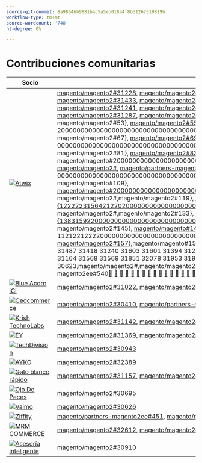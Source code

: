 ```yaml
---
source-git-commit: 8a9864bb9881b4c5a5eb018a4f8b31267519819b
workflow-type: tm+mt
source-wordcount: '748'
ht-degree: 0%

---
```

# Contribuciones comunitarias

| Socio | Solicitudes de extracción | Problemas relacionados con GitHub |
| ------- | ------- | ------- |
| <a target="_blank" href="https://partners.magento.com/portal/directory/?query=Atwix"><img alt="Atwix" src="https://avatars.githubusercontent.com/t/2617739?s=400&v=4"></a> | [magento/magento2#31228](https://github.com/magento/magento2/pull/31228), [magento/magento2#31025](https://github.com/magento/magento2/pull/31025), [magento/magento2#30996](https://github.com/magento/magento2/pull/30996), [magento/magento2#31128](https://github.com/magento/magento2/pull/31128), [magento/magento2#31053](https://github.com/magento/magento2/pull/31053), [magento/magento2#30837](https://github.com/magento/magento2/pull/30837), [magento/magento2#31433](https://github.com/magento/magento2/pull/31433), [magento/magento2#31079](https://github.com/magento/magento2/pull/31079), [magento/magento2#31013](https://github.com/magento/magento2/pull/31013), [magento/magento2#31261](https://github.com/magento/magento2/pull/31261), [magento/magento2#31016](https://github.com/magento/magento2/pull/31016), [magento/magento2#30986](https://github.com/magento/magento2/pull/30986), [magento/magento2#31241](https://github.com/magento/magento2/pull/31241), [magento/magento2#31243](https://github.com/magento/magento2/pull/31243), [magento/magento2#31221](https://github.com/magento/magento2/pull/31221), [magento/magento2#31123](https://github.com/magento/magento2/pull/31123), [magento/magento2#31147](https://github.com/magento/magento2/pull/31147), [magento/magento2#31097](https://github.com/magento/magento2/pull/31097), [magento/magento2#31287](https://github.com/magento/magento2/pull/31287), [magento/magento2#31099](https://github.com/magento/magento2/pull/31099), [magento/magento#2#41&rbrace;, &#x200B;](https://github.com/magento/magento2/pull/31420)magento/magento2#2[, &#x200B;](https://github.com/magento/magento2/pull/31320)31420 [magento/magento2#](https://github.com/magento/magento2/pull/30776), [magento/magento2#](https://github.com/magento/magento2/pull/31564), [magento/magento2#51&rbrace;, &#x200B;](https://github.com/magento/magento2/pull/31827)magento/magento2#53&rbrace;, [magento/magento2#55&rbrace;, &#x200B;](https://github.com/magento/magento2/pull/31592)magento/magento#2, {57, [magento/magento2#59}, &#x200B;](https://github.com/magento/magento2/pull/31634)magento/magento2 20000000000000000000000000000000000000000000000000000000000000000000000000000000 [magento/magento2#](https://github.com/magento/magento2/pull/31436), [magento/magento2#](https://github.com/magento/magento2/pull/31371), [magento/magento2#65&rbrace;, &#x200B;](https://github.com/magento/magento2/pull/31323)magento/magento2#67&rbrace;, [magento/magento2#69&rbrace;, &#x200B;](https://github.com/magento/magento2/pull/31057)magento/magento2#71&rbrace;, [magento/magento2#73&rbrace;, &#x200B;](https://github.com/magento/magento2/pull/31009)magento/magento2 2 00000000000000000000000000000000000000000000000000000000000000000000000000000[magento/magento2#](https://github.com/magento/magento2/pull/31595), [magento/magento2#](https://github.com/magento/magento2/pull/31452), [magento/magento2#79&rbrace;, &#x200B;](https://github.com/magento/magento2/pull/31458)magento/magento2#81&rbrace;, [magento/magento2#83&rbrace;, &#x200B;](https://github.com/magento/magento2/pull/31487)magento/magento#2000000000000000000000000000000000000000000000000000000000000000000000000000000000000000000000000000[magento/magento2#](https://github.com/magento/magento2/pull/31418), [magento/magento2#](https://github.com/magento/magento2/pull/31240), [magento/partners-magento2ee#280](https://github.com/magento/magento2/pull/31603), [magento/magento2#97&rbrace;, &#x200B;](https://github.com/magento/magento2/pull/31601)magento/magento2#99&rbrace;, [magento/magento2#101&rbrace;, &#x200B;](https://github.com/magento/magento2/pull/31394)magento#20000000000 00000000000000000000000000000000000000000000000000000000000000000000000000 [magento/magento2#31320](https://github.com/magento/magento2/pull/31247), [magento/magento2#](https://github.com/magento/magento2/pull/31508), [magento/magento2#107&rbrace;, &#x200B;](https://github.com/magento/magento2/pull/31449)magento/magento#109&rbrace;, [magento/magento#2000000000000000000000000000000000000000000000000000000000000000000000000000000000000000000000000000](https://github.com/magento/magento2/pull/31776)magento/magento2#30776[, &#x200B;](https://github.com/magento/magento2/pull/31788)magento/magento2#[, &#x200B;](https://github.com/magento/magento2/pull/29047)magento/magento2#119&rbrace;, [magento/magento#121&rbrace;, {12222231564212202000000000000000000000000000000000000000000000000000000000000000000000000000000000000000000000](https://github.com/magento/partners-magento2ee/pull/280)magento/magento2#31827[, &#x200B;](https://github.com/magento/magento2/pull/32071)magento/magento2#[, &#x200B;](https://github.com/magento/magento2/pull/31936)magento/magento2#133}, [magento/magento#135&rbrace;, &#x200B;](https://github.com/magento/magento2/pull/31924)magento/magento#137&rbrace;, [magento/magento2#139&rbrace;, {13831592200000000000000000000000000000000000000000000000000000000000000000000000000000000](https://github.com/magento/magento2/pull/31918)magento/magento2#31634[, &#x200B;](https://github.com/magento/magento2/pull/31859)magento/magento2#[, &#x200B;](https://github.com/magento/magento2/pull/31864)magento/magento2#145}, [magento/magento#147&rbrace;, &#x200B;](https://github.com/magento/magento2/pull/31604)magento/magento#149&rbrace;, {1500 magento/magento#20000 1121221222200000000000000000000000000000000000000000000000000000000000000000000000[magento/magento2#31436](https://github.com/magento/magento2/pull/31510), [magento/magento2#](https://github.com/magento/magento2/pull/31512), [magento/magento2#157}, &#x200B;](https://github.com/magento/magento2/pull/31502)magento/magento#159&rbrace;, [magento/magento#161&rbrace;, {16231371](https://github.com/magento/magento2/pull/31488), [magento/magento#163}, &#x200B;](https://github.com/magento/magento2/pull/31454)magento/magento2#31323 31057 31009 31595 31452 31458 31487 31418 31240 31603 31601 31394 31247 31508 31449 31776 31788 29047 32071 31936 31924 31918 31859 31864 31604 31510 31512 31502 31488 31454 31507 31164 31568 31569 31851 32078 31953 31961 30850 31395 31390 31451 32467 32477 32524 32517 32463 32498 32288 32353 32539 32465 32295 32759 31938 32356 30623[, &#x200B;](https://github.com/magento/magento2/pull/31507)magento/magento2#[, &#x200B;](https://github.com/magento/magento2/pull/31164)magento/magento2#169&rbrace;, [magento/magento2#171&rbrace;, &#x200B;](https://github.com/magento/magento2/pull/31568)magento/magento#173&rbrace;, [magento/partners-magento2ee#1739{1 &#x200B;](https://github.com/magento/magento2/pull/31569)magento/partners-magento2ee#540[&#128279;](https://github.com/magento/magento2/pull/31851) [&#128279;](https://github.com/magento/magento2/pull/32078) [&#128279;](https://github.com/magento/magento2/pull/31953) [&#128279;](https://github.com/magento/magento2/pull/31961) [&#128279;](https://github.com/magento/magento2/pull/30850) [&#128279;](https://github.com/magento/magento2/pull/31395) [&#128279;](https://github.com/magento/magento2/pull/31390) [&#128279;](https://github.com/magento/magento2/pull/31451) [&#128279;](https://github.com/magento/magento2/pull/32467) [&#128279;](https://github.com/magento/magento2/pull/32477) [&#128279;](https://github.com/magento/magento2/pull/32524) [&#128279;](https://github.com/magento/magento2/pull/32517) [&#128279;](https://github.com/magento/magento2/pull/32463) [&#128279;](https://github.com/magento/magento2/pull/32498) [&#128279;](https://github.com/magento/magento2/pull/32288) [&#128279;](https://github.com/magento/magento2/pull/32353) [&#128279;](https://github.com/magento/magento2/pull/32539) [&#128279;](https://github.com/magento/magento2/pull/32465) [&#128279;](https://github.com/magento/magento2/pull/32295) [&#128279;](https://github.com/magento/magento2/pull/32759) [&#128279;](https://github.com/magento/magento2/pull/31938) [&#128279;](https://github.com/magento/magento2/pull/32356) [&#128279;](https://github.com/magento/magento2/pull/30623) [&#128279;](https://github.com/magento/partners-magento2ee/pull/539) [&#128279;](https://github.com/magento/partners-magento2ee/pull/540) | [magento/magento2#31233](https://github.com/magento/magento2/issues/31233), [magento/magento2#31031](https://github.com/magento/magento2/issues/31031), [magento/magento2#31056](https://github.com/magento/magento2/issues/31056), [magento/magento2#31130](https://github.com/magento/magento2/issues/31130), [magento/magento2#31074](https://github.com/magento/magento2/issues/31074), [magento/magento2#30858](https://github.com/magento/magento2/issues/30858), [magento/magento2#31438](https://github.com/magento/magento2/issues/31438), [magento/magento2#31160](https://github.com/magento/magento2/issues/31160), [magento/magento2#31034](https://github.com/magento/magento2/issues/31034), [magento/magento2#31168](https://github.com/magento/magento2/issues/31168), [magento/magento2#31033](https://github.com/magento/magento2/issues/31033), [magento/magento2#31039](https://github.com/magento/magento2/issues/31039), [magento/magento2#31250](https://github.com/magento/magento2/issues/31250), [magento/magento2#31249](https://github.com/magento/magento2/issues/31249), [magento/magento2#31234](https://github.com/magento/magento2/issues/31234), [magento/magento2#31129](https://github.com/magento/magento2/issues/31129), [magento/magento2#31153](https://github.com/magento/magento2/issues/31153), [magento/magento2#31132](https://github.com/magento/magento2/issues/31132), [magento/magento2#31290](https://github.com/magento/magento2/issues/31290), [magento/magento2#31131](https://github.com/magento/magento2/issues/31131), [magento/magento#2#41}, &#x200B;](https://github.com/magento/magento2/issues/31440)magento/magento2#2[, &#x200B;](https://github.com/magento/magento2/issues/31327)31440 [magento/magento2#](https://github.com/magento/magento2/issues/30784), [magento/magento2#](https://github.com/magento/magento2/issues/31575), [magento/magento2#51&rbrace;, &#x200B;](https://github.com/magento/magento2/issues/31844)magento/magento2#53&rbrace;, [magento/magento2#55&rbrace;, &#x200B;](https://github.com/magento/magento2/issues/31628)magento/magento#2, {57, [magento/magento2#59}, &#x200B;](https://github.com/magento/magento2/issues/31647)magento/magento2 20000000000000000000000000000000000000000000000000000000000000000000000000000000 [magento/magento2#](https://github.com/magento/magento2/issues/31437), [magento/magento2#](https://github.com/magento/magento2/issues/31442), [magento/magento2#65&rbrace;, &#x200B;](https://github.com/magento/magento2/issues/31325)magento/magento2#67&rbrace;, [magento/magento2#69&rbrace;, &#x200B;](https://github.com/magento/magento2/issues/31073)magento/magento2#71&rbrace;, [magento/magento2#73&rbrace;, &#x200B;](https://github.com/magento/magento2/issues/31036)magento/magento2 2 00000000000000000000000000000000000000000000000000000000000000000000000000000[magento/magento2#](https://github.com/magento/magento2/issues/31627), [magento/magento2#](https://github.com/magento/magento2/issues/31632), [magento/magento2#79&rbrace;, &#x200B;](https://github.com/magento/magento2/issues/31522)magento/magento2#81&rbrace;, [magento/magento2#83&rbrace;, &#x200B;](https://github.com/magento/magento2/issues/31521)magento/magento#2000000000000000000000000000000000000000000000000000000000000000000000000000000000000000000000000000[magento/magento2#](https://github.com/magento/magento2/issues/31441), [magento/partners-magento2ee#](https://github.com/magento/magento2/issues/31251), [magento/partners-magento2ee#95&rbrace;, &#x200B;](https://github.com/magento/magento2/issues/31624)magento/partners-magento2ee#97&rbrace;, [magento/partners-magento2ee#99&rbrace;, &#x200B;](https://github.com/magento/magento2/issues/31626)magento/magento2#101&rbrace;, [magento/partners313272 &#x200B;](https://github.com/magento/magento2/issues/31403)magento/magento2#30784[, &#x200B;](https://github.com/magento/magento2/issues/31248)magento/magento2#[, &#x200B;](https://github.com/magento/magento2/issues/31516)magento/magento2#107&rbrace;, [magento/magento#109&rbrace;, &#x200B;](https://github.com/magento/magento2/issues/31524)magento/magento#2000000000000000000000000000000000000000000000000000000000000000000000000000000000000000000000000000[magento/magento2#31575](https://github.com/magento/magento2/issues/31801), [magento/magento2#](https://github.com/magento/magento2/issues/28522), [magento/magento2#119&rbrace;, &#x200B;](https://github.com/magento/partners-magento2ee/issues/28586)magento/magento#121&rbrace;, [magento/magento#222, &#x200B;](https://github.com/magento/partners-magento2ee/issues/31435)magento/magento#225&rbrace;, {122222318442222282022220000000000000000000000000000000000000000000000000000000000000000000 [magento/magento2#31628](https://github.com/magento/partners-magento2ee/issues/31560), [magento/magento2#](https://github.com/magento/partners-magento2ee/issues/31561), [magento/magento2#131}, &#x200B;](https://github.com/magento/magento2/issues/32072)magento/magento#133&rbrace;, [magento/magento#135&rbrace;, &#x200B;](https://github.com/magento/magento2/issues/31937)magento/magento#137&rbrace;, {137 2222222222222222222222222222222222222222222222222222222222222222222222222222222222[magento/magento2#31647](https://github.com/magento/magento2/issues/31902), [magento/magento2#](https://github.com/magento/magento2/issues/31860), [magento/magento2#143}, &#x200B;](https://github.com/magento/magento2/issues/31865)magento/magento#145&rbrace;, {1460000000000000000000000000000000000000000000000000000000000000000000000000000000000000000000000000000000[magento/magento2#31437](https://github.com/magento/magento2/issues/31623), [magento/magento2#](https://github.com/magento/magento2/issues/31515), [magento/magento2#157}, &#x200B;](https://github.com/magento/magento2/issues/31514)magento/magento#159&rbrace;, [magento/magento#161&rbrace;, {16231442](https://github.com/magento/magento2/issues/31519), [magento/magento#163}, &#x200B;](https://github.com/magento/magento2/issues/31520)magento/magento2#31325 31073 31036 31627 31632 31522 31521 31441 31251 31624 31626 31403 31248 31516 31524 31801 28522 28586 31435 31560 31561 32072 31937 31902 31860 31865 31623 31515 31514 31519 31520 31517 31075 31574 31573 31852 32079 31954 31962 30855 30645 31523 32505 32504 32583 32518 32507 32569 32502 32379 32279 32568 32506 32377 32577 29631 30210 32574 32928[, &#x200B;](https://github.com/magento/magento2/issues/31517)magento/magento2#4451[, &#x200B;](https://github.com/magento/magento2/issues/31075)magento/magento2#169&rbrace;, [magento/magento2#171&rbrace;, &#x200B;](https://github.com/magento/magento2/issues/31574)magento/magento#167&rbrace;, [magento/magento2#173&rbrace;, &#x200B;](https://github.com/magento/magento2/issues/31573)magento/partners-magento2ee#[, &#x200B;](https://github.com/magento/magento2/issues/31852)magento/partners-magento2ee#177&rbrace;[&#128279;](https://github.com/magento/magento2/issues/32079) [&#128279;](https://github.com/magento/magento2/issues/31954) [&#128279;](https://github.com/magento/magento2/issues/31962) [&#128279;](https://github.com/magento/magento2/issues/30855) [&#128279;](https://github.com/magento/magento2/issues/30645) [&#128279;](https://github.com/magento/magento2/issues/31523) [&#128279;](https://github.com/magento/magento2/issues/32505) [&#128279;](https://github.com/magento/magento2/issues/32504) [&#128279;](https://github.com/magento/magento2/issues/32583) [&#128279;](https://github.com/magento/magento2/issues/32518) [&#128279;](https://github.com/magento/magento2/issues/32507) [&#128279;](https://github.com/magento/magento2/issues/32569) [&#128279;](https://github.com/magento/magento2/issues/32502) [&#128279;](https://github.com/magento/magento2/issues/32379) [&#128279;](https://github.com/magento/magento2/issues/32279) [&#128279;](https://github.com/magento/magento2/issues/32568) [&#128279;](https://github.com/magento/magento2/issues/32506) [&#128279;](https://github.com/magento/magento2/issues/32377) [&#128279;](https://github.com/magento/magento2/issues/4451) [&#128279;](https://github.com/magento/magento2/issues/32577) [&#128279;](https://github.com/magento/magento2/issues/29631) [&#128279;](https://github.com/magento/magento2/issues/30210) [&#128279;](https://github.com/magento/partners-magento2ee/issues/32574) [&#128279;](https://github.com/magento/partners-magento2ee/issues/32928) |
| <a target="_blank" href="https://solutionpartners.adobe.com/s/directory/detail/blue+acorn+ici"><img alt="Blue Acorn iCi" src="https://avatars.githubusercontent.com/t/2916141?s=400&v=4"></a> | [magento/magento2#31022](https://github.com/magento/magento2/pull/31022), [magento/magento2#28926](https://github.com/magento/magento2/pull/28926), [magento/magento2#30992](https://github.com/magento/magento2/pull/30992), [magento/magento2#30881](https://github.com/magento/magento2/pull/30881), [magento/magento2#30938](https://github.com/magento/magento2/pull/30938), [magento/magento2#31621](https://github.com/magento/magento2/pull/31621) | [magento/magento2#30265](https://github.com/magento/magento2/issues/30265), [magento/magento2#29528](https://github.com/magento/magento2/issues/29528), [magento/magento2#30286](https://github.com/magento/magento2/issues/30286), [magento/magento2#30880](https://github.com/magento/magento2/issues/30880), [magento/magento2#29690](https://github.com/magento/magento2/issues/29690), [magento/magento2#27678](https://github.com/magento/magento2/issues/27678) |
| <a target="_blank" href="https://partners.magento.com/portal/directory/?query=Cedcommerce"><img alt="Cedcommerce" src="https://avatars.githubusercontent.com/t/3028824?s=400&v=4"></a> | [magento/magento2#30410](https://github.com/magento/magento2/pull/30410), [magento/partners-magento2ee#444](https://github.com/magento/partners-magento2ee/pull/444), [magento/magento2#31736](https://github.com/magento/magento2/pull/31736), [magento/magento2#31584](https://github.com/magento/magento2/pull/31584), [magento/partners-magento2ee#449](https://github.com/magento/partners-magento2ee/pull/449) | [magento/magento2#30424](https://github.com/magento/magento2/issues/30424), [magento/partners-magento2ee#31111](https://github.com/magento/partners-magento2ee/issues/31111), [magento/magento2#31660](https://github.com/magento/magento2/issues/31660), [magento/partners-magento2ee#31331](https://github.com/magento/partners-magento2ee/issues/31331) |
| <a target="_blank" href="https://solutionpartners.adobe.com/s/directory/detail/krish+technolabs"><img alt="Krish TechnoLabs" src="https://avatars.githubusercontent.com/t/2849637?s=400&v=4"></a> | [magento/magento2#31142](https://github.com/magento/magento2/pull/31142), [magento/magento2#29991](https://github.com/magento/magento2/pull/29991), [magento/magento2#31208](https://github.com/magento/magento2/pull/31208), [magento/magento2#29804](https://github.com/magento/magento2/pull/29804) | [magento/magento2#30911](https://github.com/magento/magento2/issues/30911), [magento/magento2#29936](https://github.com/magento/magento2/issues/29936), [magento/magento2#31188](https://github.com/magento/magento2/issues/31188), [magento/magento2#29365](https://github.com/magento/magento2/issues/29365), [magento/magento2#29805](https://github.com/magento/magento2/issues/29805) |
| <a target="_blank" href="https://partners.magento.com/portal/directory/?query=EY"><img alt="EY" src="https://avatars.githubusercontent.com/t/3415735?s=400&v=4"></a> | [magento/magento2#31369](https://github.com/magento/magento2/pull/31369), [magento/magento2#30615](https://github.com/magento/magento2/pull/30615), [magento/magento2#31490](https://github.com/magento/magento2/pull/31490), [magento/partners-magento2ee#445](https://github.com/magento/partners-magento2ee/pull/445) | [magento/magento2#4451](https://github.com/magento/magento2/issues/4451), [magento/magento2#29302](https://github.com/magento/magento2/issues/29302), [magento/partners-magento2ee#31196](https://github.com/magento/partners-magento2ee/issues/31196) |
| <a target="_blank" href="https://partners.magento.com/portal/directory/?query=TechDivision"><img alt="TechDivision" src="https://avatars.githubusercontent.com/t/2617775?s=400&v=4"></a> | [magento/magento2#30943](https://github.com/magento/magento2/pull/30943) | [magento/magento2#30936](https://github.com/magento/magento2/issues/30936) |
| <a target="_blank" href="https://partners.magento.com/portal/directory/?query=AYKO"><img alt="AYKO" src="https://avatars.githubusercontent.com/t/2841512?s=400&v=4"></a> | [magento/magento2#32389](https://github.com/magento/magento2/pull/32389) | [magento/magento2#32088](https://github.com/magento/magento2/issues/32088) |
| <a target="_blank" href="https://solutionpartners.adobe.com/s/directory/detail/fast+white+cat"><img alt="Gato blanco rápido" src="https://avatars.githubusercontent.com/t/3579504?s=400&v=4"></a> | [magento/magento2#31157](https://github.com/magento/magento2/pull/31157), [magento/magento2#31886](https://github.com/magento/magento2/pull/31886) | [magento/magento2#30724](https://github.com/magento/magento2/issues/30724), [magento/magento2#30471](https://github.com/magento/magento2/issues/30471) |
| <a target="_blank" href="https://partners.magento.com/portal/directory/?query=Fisheye"><img alt="Ojo De Peces" src="https://avatars.githubusercontent.com/t/3171724?s=400&v=4"></a> | [magento/magento2#30695](https://github.com/magento/magento2/pull/30695) | [magento/magento2#30788](https://github.com/magento/magento2/issues/30788) |
| <a target="_blank" href="https://partners.magento.com/portal/directory/?query=Vaimo"><img alt="Vaimo" src="https://avatars.githubusercontent.com/t/2617778?s=400&v=4"></a> | [magento/magento2#30626](https://github.com/magento/magento2/pull/30626) | [magento/magento2#30622](https://github.com/magento/magento2/issues/30622) |
| <a target="_blank" href="https://partners.magento.com/portal/directory/?query=Ziffity"><img alt="Ziffity" src="https://avatars.githubusercontent.com/t/3432500?s=400&v=4"></a> | [magento/partners-magento2ee#451](https://github.com/magento/partners-magento2ee/pull/451), [magento/magento2#31482](https://github.com/magento/magento2/pull/31482) | [magento/magento2#31557](https://github.com/magento/magento2/issues/31557) |
| <img alt="MRM COMMERCE" src="https://avatars.githubusercontent.com/t/3714179?s=400&v=4"></a> | [magento/magento2#32612](https://github.com/magento/magento2/pull/32612), [magento/magento2#32610](https://github.com/magento/magento2/pull/32610) | [magento/magento2#32578](https://github.com/magento/magento2/issues/32578), [magento/magento2#32658](https://github.com/magento/magento2/issues/32658) |
| <a target="_blank" href="https://solutionpartners.adobe.com/s/directory/detail/aligent+consulting"><img alt="Asesoría inteligente" src="https://avatars.githubusercontent.com/t/2686050?s=400&v=4"></a> | [magento/magento2#30910](https://github.com/magento/magento2/pull/30910) | [magento/magento2#30909](https://github.com/magento/magento2/issues/30909) |

